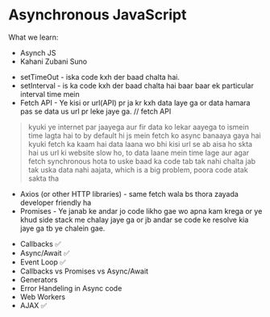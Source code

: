 # Asynchronous JavaScript
What we learn:
+ Asynch JS
+ Kahani Zubani Suno

<!-- Asa koi code jisme execute hone me time lagta hai js my usay by default in most cases async code maan kr side stack ya callback queue me daal diya jata ha. -->
+ setTimeOut - iska code kxh der baad chalta hai. 
+ setInterval - is ka code kxh der baad chalta hai baar baar ek particular interval time mein
+ Fetch API - Ye kisi or url(API) pr ja kr kxh data laye ga or data hamara pas se data us url pr leke jaye ga. // fetch API

> kyuki ye internet par jaayega aur fir data ko lekar aayega to ismein time lagta hai to by default hi js mein fetch ko async banaaya gaya hai kyuki fetch ka kaam hai data laana wo bhi kisi url se ab aisa ho skta hai us url ki website slow ho, to data laane mein time lage aur agar fetch synchronous hota to uske baad ka code tab tak nahi chalta jab tak uska data nahi aajata, which is a big problem, poora code atak sakta tha
+ Axios (or other HTTP libraries) - same fetch wala bs thora zayada developer friendly ha
+ Promises - Ye janab ke andar jo code likho gae wo apna kam krega or ye khud side stack me chalay jaye ga or jb andar se code ke resolve kia jaye ga tb ye chalein  gae.

<!-- Ye upr wale sb tb use krte jb kxh asa krein jisme time lagay. -->

+ Callbacks ✅
+ Async/Await ✅
+ Event Loop ✅
+ Callbacks vs Promises vs Async/Await
+ Generators
+ Error Handeling in Async code
+ Web Workers
+ AJAX ✅